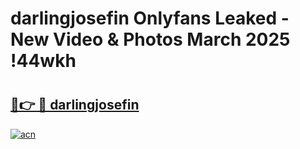 # darlingjosefin Onlyfans Leaked - New Video & Photos March 2025 !44wkh

# <h2><a href="https://aao2c2.iuczelnia.edu.pl?title=darlingjosefin&ref=44wkh">🔗👉 🔴 darlingjosefin</a></h2>

[![acn](https://github.com/user-attachments/assets/0f9c940e-d8b0-45ae-aac7-cd30a18b3e1c)](https://aao2c2.iuczelnia.edu.pl?title=darlingjosefin&ref=44wkh)

